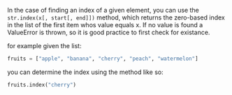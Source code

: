 In the case of finding an index of a given element, you can use the
```str.index(x[, start[, end]])``` method, which returns the zero-based index in the list of the first item whos value equals x.
If no value is found a ValueError is thrown, so it is good practice to first check for existance.

for example given the list:

```python
fruits = ["apple", "banana", "cherry", "peach", "watermelon"]
```

you can determine the index using the method like so:
```python
fruits.index("cherry")
```